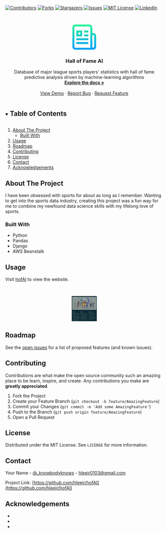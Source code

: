 <!--
*** Thanks for checking out the Best-README-Template. If you have a suggestion
*** that would make this better, please fork the repo and create a pull request
*** or simply open an issue with the tag "enhancement".
*** Thanks again! Now go create something AMAZING! :D
***
***
***
*** To avoid retyping too much info. Do a search and replace for the following:
-->

<!-- PROJECT SHIELDS -->
<!--
*** I'm using markdown "reference style" links for readability.
*** Reference links are enclosed in brackets [ ] instead of parentheses ( ).
*** See the bottom of this document for the declaration of the reference variables
*** for contributors-url, forks-url, etc. This is an optional, concise syntax you may use.
*** https://www.markdownguide.org/basic-syntax/#reference-style-links
-->

[![Contributors][contributors-shield]][contributors-url]
[![Forks][forks-shield]][forks-url]
[![Stargazers][stars-shield]][stars-url]
[![Issues][issues-shield]][issues-url]
[![MIT License][license-shield]][license-url]
[![LinkedIn][linkedin-shield]][linkedin-url]

<!-- PROJECT LOGO -->
<br />
<p align="center">
  <a href="https://github.com/hleejr/hofAI">
    <img src="images/logo.png" alt="Logo" width="80" height="80">
  </a>

  <h3 align="center">Hall of Fame AI</h3>

  <p align="center">
    Database of major league sports players' statistics with hall of fame predictive analysis driven by machine-learning algorithms
    <br />
    <a href="https://github.com/hleejr/hofAI"><strong>Explore the docs »</strong></a>
    <br />
    <br />
    <a href="https://github.com/hleejr/hofAI">View Demo</a>
    ·
    <a href="https://github.com/hleejr/hofAI/issues">Report Bug</a>
    ·
    <a href="https://github.com/hleejr/hofAI/issues">Request Feature</a>
  </p>
</p>

<!-- TABLE OF CONTENTS -->
<details open="open">
  <summary><h2 style="display: inline-block">Table of Contents</h2></summary>
  <ol>
    <li>
      <a href="#about-the-project">About The Project</a>
      <ul>
        <li><a href="#built-with">Built With</a></li>
      </ul>
    </li>
    <li><a href="#usage">Usage</a></li>
    <li><a href="#roadmap">Roadmap</a></li>
    <li><a href="#contributing">Contributing</a></li>
    <li><a href="#license">License</a></li>
    <li><a href="#contact">Contact</a></li>
    <li><a href="#acknowledgements">Acknowledgements</a></li>
  </ol>
</details>

<!-- ABOUT THE PROJECT -->
## About The Project

I have been obsessed with sports for about as long as I remember. Wanting to get into the sports data industry, creating this project was a fun way for me to combine my newfound data science skills with my lifelong love of sports.

### Built With

* Python
* Pandas
* Django
* AWS Beanstalk

<!-- USAGE EXAMPLES -->
## Usage

Visit [hofAI](https://hofai.herokuapp.com) to view the website.

<br />
<p align="center">
    <img src="images/screenshot.png" alt="Logo" width="80" height="80">
</p>

<!-- ROADMAP -->
## Roadmap

See the [open issues](https://github.com/hleejr/hofAI/issues) for a list of proposed features (and known issues).



<!-- CONTRIBUTING -->
## Contributing

Contributions are what make the open source community such an amazing place to be learn, inspire, and create. Any contributions you make are **greatly appreciated**.

1. Fork the Project
2. Create your Feature Branch (`git checkout -b feature/AmazingFeature`)
3. Commit your Changes (`git commit -m 'Add some AmazingFeature'`)
4. Push to the Branch (`git push origin feature/AmazingFeature`)
5. Open a Pull Request



<!-- LICENSE -->
## License

Distributed under the MIT License. See `LICENSE` for more information.



<!-- CONTACT -->
## Contact

Your Name - [@_knowbodyknows](https://twitter.com/_knowbodyknows) - hleejr0103@gmail.com

Project Link: [https://github.com/hleejr/hofAI](https://github.com/hleejr/hofAI)



<!-- ACKNOWLEDGEMENTS -->
## Acknowledgements

* []()
* []()
* []()





<!-- MARKDOWN LINKS & IMAGES -->
<!-- https://www.markdownguide.org/basic-syntax/#reference-style-links -->
[contributors-shield]: https://img.shields.io/github/contributors/hleejr/hofAI.svg?style=for-the-badge
[contributors-url]: https://github.com/hleejr/hofAI/graphs/contributors
[forks-shield]: https://img.shields.io/github/forks/hleejr/hofAI.svg?style=for-the-badge
[forks-url]: https://github.com/hleejr/hofAI/network/members
[stars-shield]: https://img.shields.io/github/stars/hleejr/hofAI.svg?style=for-the-badge
[stars-url]: https://github.com/hleejr/hofAI/stargazers
[issues-shield]: https://img.shields.io/github/issues/hleejr/hofAI.svg?style=for-the-badge
[issues-url]: https://github.com/hleejr/hofAI/issues
[license-shield]: https://img.shields.io/github/license/hleejr/hofAI.svg?style=for-the-badge
[license-url]: https://github.com/hleejr/hofAI/blob/master/LICENSE.txt
[linkedin-shield]: https://img.shields.io/badge/-LinkedIn-black.svg?style=for-the-badge&logo=linkedin&colorB=555
[linkedin-url]: https://www.linkedin.com/in/henry-bowe-jr-31498916a/

